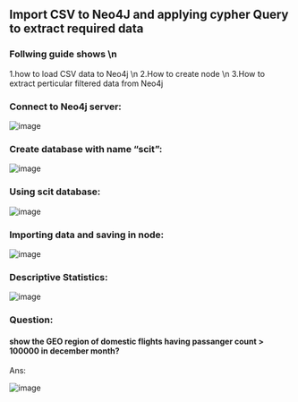 ## Import CSV to Neo4J and applying cypher Query to extract required data


### Follwing guide shows \n
1.how to load CSV data to Neo4j \n
2.How to create node \n
3.How to extract perticular filtered data from Neo4j

### Connect to Neo4j server: 
![image](https://user-images.githubusercontent.com/81969659/156782489-34af3354-6767-4947-a729-56fc86e29824.png)
### Create database with name “scit”:
 ![image](https://user-images.githubusercontent.com/81969659/156782554-d102244f-1ce1-42a5-b13b-9b9b95f231e2.png)
### Using scit database:
 ![image](https://user-images.githubusercontent.com/81969659/156782774-8851385b-ec43-4806-b969-311caba9b3a9.png)

### Importing data and saving in node:
 ![image](https://user-images.githubusercontent.com/81969659/156782814-92874fd7-48fa-4980-a23d-e516def356eb.png)

### Descriptive Statistics:
 ![image](https://user-images.githubusercontent.com/81969659/156782837-9dca58f5-7f45-40a9-8831-5a189e0a562f.png)

### Question:
#### show the GEO region of domestic flights having passanger count > 100000 in december month?
Ans:

 ![image](https://user-images.githubusercontent.com/81969659/156782944-b426787c-f746-40a3-8e25-262b0fba36fc.png)

 


